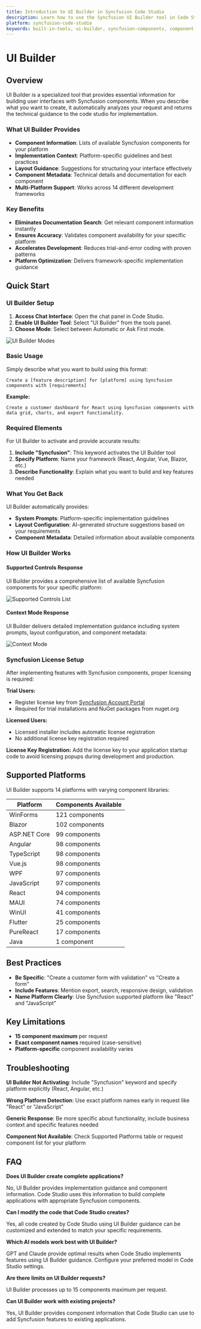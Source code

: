 ```yaml
---
title: Introduction to UI Builder in Syncfusion Code Studio
description: Learn how to use the Syncfusion UI Builder tool in Code Studio to generate component information, implementation context, and layout guidance for building user interfaces with Syncfusion components across multiple platforms.
platform: syncfusion-code-studio
keywords: built-in-tools, ui-builder, syncfusion-components, component-metadata, ui-development-guidance
---
```


# UI Builder

## Overview

UI Builder is a specialized tool that provides essential information for building user interfaces with Syncfusion components. When you describe what you want to create, it automatically analyzes your request and returns the technical guidance to the code studio for implementation.

### What UI Builder Provides

- **Component Information**: Lists of available Syncfusion components for your platform
- **Implementation Context**: Platform-specific guidelines and best practices  
- **Layout Guidance**: Suggestions for structuring your interface effectively
- **Component Metadata**: Technical details and documentation for each component
- **Multi-Platform Support**: Works across 14 different development frameworks

### Key Benefits

- **Eliminates Documentation Search**: Get relevant component information instantly
- **Ensures Accuracy**: Validates component availability for your specific platform
- **Accelerates Development**: Reduces trial-and-error coding with proven patterns
- **Platform Optimization**: Delivers framework-specific implementation guidance

## Quick Start

### UI Builder Setup

1. **Access Chat Interface**: Open the chat panel in Code Studio.
2. **Enable UI Builder Tool**: Select "UI Builder" from the tools panel.
3. **Choose Mode**: Select between Automatic or Ask First mode.

<img src="./ui-builder-images/ui-builder-modes.png" alt="UI Builder Modes" />

### Basic Usage

Simply describe what you want to build using this format:

```
Create a [feature description] for [platform] using Syncfusion components with [requirements]
```

**Example:**
```
Create a customer dashboard for React using Syncfusion components with data grid, charts, and export functionality.
```

### Required Elements

For UI Builder to activate and provide accurate results:

1. **Include "Syncfusion"**: This keyword activates the UI Builder tool
2. **Specify Platform**: Name your framework (React, Angular, Vue, Blazor, etc.)
3. **Describe Functionality**: Explain what you want to build and key features needed

### What You Get Back

UI Builder automatically provides:
- **System Prompts**: Platform-specific implementation guidelines
- **Layout Configuration**: AI-generated structure suggestions based on your requirements
- **Component Metadata**: Detailed information about available components

### How UI Builder Works

#### Supported Controls Response
UI Builder provides a comprehensive list of available Syncfusion components for your specific platform:

<img src="./ui-builder-images/supportedcontrols.png" alt="Supported Controls List" />

#### Context Mode Response
UI Builder delivers detailed implementation guidance including system prompts, layout configuration, and component metadata:

<img src="./ui-builder-images/contextmode.png" alt="Context Mode" />

### Syncfusion License Setup

After implementing features with Syncfusion components, proper licensing is required:

**Trial Users:**
- Register license key from [Syncfusion Account Portal](https://www.syncfusion.com/account/downloads)
- Required for trial installations and NuGet packages from nuget.org

**Licensed Users:**
- Licensed installer includes automatic license registration
- No additional license key registration required

**License Key Registration:**
Add the license key to your application startup code to avoid licensing popups during development and production.

## Supported Platforms

UI Builder supports 14 platforms with varying component libraries:

| Platform | Components Available | 
|----------|---------------------|
| WinForms | 121 components |
| Blazor | 102 components |
| ASP.NET Core | 99 components |
| Angular | 98 components |
| TypeScript | 98 components |
| Vue.js | 98 components |
| WPF | 97 components |
| JavaScript | 97 components |
| React | 94 components |
| MAUI | 74 components |
| WinUI | 41 components |
| Flutter | 25 components |
| PureReact | 17 components |
| Java | 1 component |

## Best Practices

- **Be Specific**: "Create a customer form with validation" vs "Create a form"
- **Include Features**: Mention export, search, responsive design, validation
- **Name Platform Clearly**: Use Syncfusion supported platform like "React" and "JavaScript"

## Key Limitations

- **15 component maximum** per request
- **Exact component names** required (case-sensitive)
- **Platform-specific** component availability varies

## Troubleshooting

**UI Builder Not Activating**: Include "Syncfusion" keyword and specify platform explicitly (React, Angular, etc.)

**Wrong Platform Detection**: Use exact platform names early in request like "React" or "JavaScript"

**Generic Response**: Be more specific about functionality, include business context and specific features needed

**Component Not Available**: Check Supported Platforms table or request component list for your platform

## FAQ

**Does UI Builder create complete applications?**

No, UI Builder provides implementation guidance and component information. Code Studio uses this information to build complete applications with appropriate Syncfusion components.

**Can I modify the code that Code Studio creates?**

Yes, all code created by Code Studio using UI Builder guidance can be customized and extended to match your specific requirements.

**Which AI models work best with UI Builder?**

GPT and Claude provide optimal results when Code Studio implements features using UI Builder guidance. Configure your preferred model in Code Studio settings.

**Are there limits on UI Builder requests?**

UI Builder processes up to 15 components maximum per request.

**Can UI Builder work with existing projects?**

Yes, UI Builder provides component information that Code Studio can use to add Syncfusion features to existing applications.